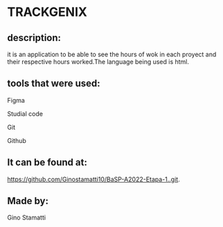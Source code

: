 # TRACKGENIX
## description:
it is an application to be able to see the hours of wok in each proyect and their respective hours worked.The language being used is html.

## tools that were used:

Figma

Studial code

Git

Github

## It can be found at:

https://github.com/Ginostamatti10/BaSP-A2022-Etapa-1..git.

## Made by:
Gino Stamatti


